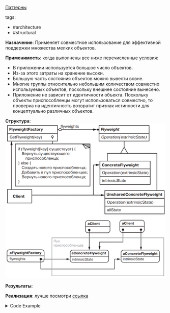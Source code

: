 [Паттерны](../../Patterns.md)

tags:

- #architecture
- #structural

**Назначение**: Применяет совместное использование для эффективной поддержки множества мелких объектов.

**Применимость**: когда выполнены все ниже перечисленные условия:

- В приложении используется большое число объектов.
- Из-за этого затраты на хранение высоки.
- Большую часть состояния объектов можно вывести вовне.
- Многие группы относительно небольшим количеством совместно используемых объектов, поскольку внешнее состояние вынесено.
- Приложение не зависит от идентичности объекта. Поскольку объекты приспособленцы могут использоваться совместно, то проверка на идентичность возвратит признак истинности для концептуально различных объектов.

**Структура**:
![Flyweight](./Flyweight.png)
![Flyweight Usage](./FlyweightUsage.png)

**Результаты**:

**Реализация**:
лучше посмотри [ссылка](https://www.patterns.dev/vanilla/flyweight-pattern)

<details>
 <summary>Code Example</summary>
 ```js
 ```
</details>
